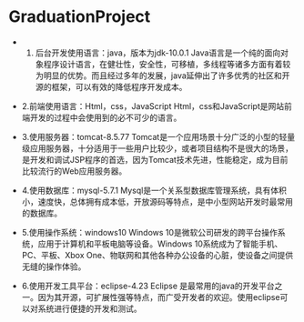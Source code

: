 # GraduationProject
- 1. 后台开发使用语言：java，版本为jdk-10.0.1
Java语言是一个纯的面向对象程序设计语言，在健壮性，安全性，可移植，多线程等诸多方面有着较为明显的优势。而且经过多年的发展，java延伸出了许多优秀的社区和开源的框架，可以有效的降低程序开发成本。

- 2.前端使用语言：Html，css，JavaScript
Html，css和JavaScript是网站前端开发的过程中会使用到的必不可少的语言。

- 3.使用服务器：tomcat-8.5.77
Tomcat是一个应用场景十分广泛的小型的轻量级应用服务器，十分适用于一些用户比较少，或者项目结构不是很大的场景，是开发和调试JSP程序的首选，因为Tomcat技术先进，性能稳定，成为目前比较流行的Web应用服务器。

- 4.使用数据库：mysql-5.7.1
Mysql是一个关系型数据库管理系统，具有体积小，速度快，总体拥有成本低，开放源码等特点，是中小型网站开发时最常用的数据库。

- 5.使用操作系统：windows10
Windows 10是微软公司研发的跨平台操作系统，应用于计算机和平板电脑等设备。Windows 10系统成为了智能手机、PC、平板、Xbox One、物联网和其他各种办公设备的心脏，使设备之间提供无缝的操作体验。

- 6.使用开发工具平台：eclipse-4.23
Eclipse 是最常用的java的开发平台之一。因为其开源，可扩展性强等特点，而广受开发者的欢迎。使用eclipse可以对系统进行便捷的开发和测试。
